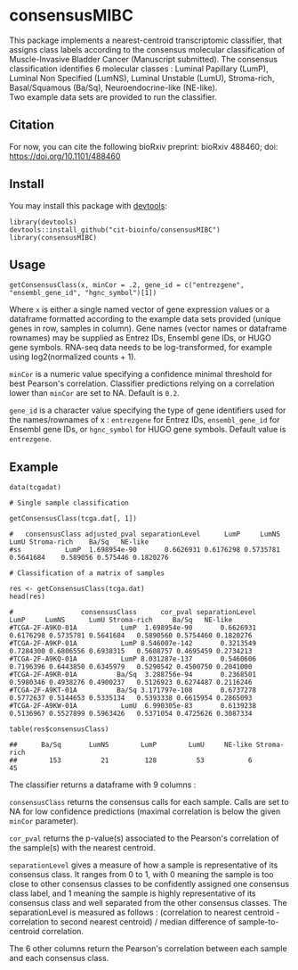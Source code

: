 # consensusMIBC
This package implements a nearest-centroid transcriptomic classifier, that assigns class labels according to the consensus molecular classification of Muscle-Invasive Bladder Cancer (Manuscript submitted). The consensus classification identifies 6 molecular classes : Luminal Papillary (LumP), Luminal Non Specified (LumNS), Luminal Unstable (LumU), Stroma-rich, Basal/Squamous (Ba/Sq), Neuroendocrine-like (NE-like).  
Two example data sets are provided to run the classifier.

## Citation
For now, you can cite the following bioRxiv preprint: 
bioRxiv 488460; doi: https://doi.org/10.1101/488460

## Install
You may install this package with [devtools]:

[devtools]: https://github.com/hadley/devtools

```{r}
library(devtools)
devtools::install_github("cit-bioinfo/consensusMIBC")
library(consensusMIBC)
```

## Usage
```{r}
getConsensusClass(x, minCor = .2, gene_id = c("entrezgene", "ensembl_gene_id", "hgnc_symbol")[1])
```
Where `x` is either a single named vector of gene expression values or a dataframe formatted according to the example data sets provided (unique genes in row, samples in column). Gene names (vector names or dataframe rownames) may be supplied as Entrez IDs, Ensembl gene IDs, or HUGO gene symbols. RNA-seq data needs to be log-transformed, for example using log2(normalized counts + 1).  

`minCor` is a numeric value specifying a confidence minimal threshold for best Pearson's correlation. Classifier predictions relying on a correlation lower than `minCor` are set to NA. Default is `0.2`.  

`gene_id` is a character value specifying the type of gene identifiers used for the names/rownames of x : `entrezgene` for Entrez IDs, `ensembl_gene_id` for Ensembl gene IDs, or `hgnc_symbol` for HUGO gene symbols. Default value is `entrezgene`.  

## Example
```{r}
data(tcgadat)

# Single sample classification

getConsensusClass(tcga.dat[, 1])

#   consensusClass adjusted_pval separationLevel      LumP     LumNS      LumU Stroma-rich    Ba/Sq   NE-like
#ss           LumP  1.698954e-90       0.6626931 0.6176298 0.5735781 0.5641684    0.589056 0.575446 0.1820276

# Classification of a matrix of samples

res <- getConsensusClass(tcga.dat)
head(res)

#                 consensusClass      cor_pval separationLevel      LumP     LumNS      LumU Stroma-rich     Ba/Sq   NE-like
#TCGA-2F-A9KO-01A           LumP  1.698954e-90       0.6626931 0.6176298 0.5735781 0.5641684   0.5890560 0.5754460 0.1820276
#TCGA-2F-A9KP-01A           LumP 8.546007e-142       0.3213549 0.7284300 0.6806556 0.6938315   0.5608757 0.4695459 0.2734213
#TCGA-2F-A9KQ-01A           LumP 8.031287e-137       0.5460606 0.7196396 0.6443850 0.6345979   0.5290542 0.4500750 0.2041000
#TCGA-2F-A9KR-01A          Ba/Sq  3.288756e-94       0.2368501 0.5980346 0.4938276 0.4900237   0.5126923 0.6274487 0.2116246
#TCGA-2F-A9KT-01A          Ba/Sq 3.171797e-108       0.6737278 0.5772637 0.5144653 0.5335134   0.5393338 0.6615954 0.2865093
#TCGA-2F-A9KW-01A           LumU  6.990305e-83       0.6139238 0.5136967 0.5527899 0.5963426   0.5371054 0.4725626 0.3087334

table(res$consensusClass)

##      Ba/Sq       LumNS        LumP        LumU     NE-like Stroma-rich 
##        153          21         128          53           6          45 
```
The classifier returns a dataframe with 9 columns :  

`consensusClass` returns the consensus calls for each sample. Calls are set to NA for low confidence predictions (maximal correlation is below the given `minCor` parameter).  

`cor_pval` returns the p-value(s) associated to the Pearson's correlation of the sample(s) with the nearest centroid.  

`separationLevel` gives a measure of how a sample is representative of its consensus class. It ranges from 0 to 1, with 0 meaning the sample is too close to other consensus classes to be confidently assigned one consensus class label, and 1 meaning the sample is highly representative of its consensus class and well separated from the other consensus classes. The separationLevel is measured as follows : (correlation to nearest centroid - correlation to second nearest centroid) / median difference of sample-to-centroid correlation.  

The 6 other columns return the Pearson's correlation between each sample and each consensus class.

